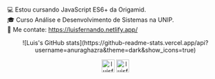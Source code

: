 :computer: Estou cursando JavaScript ES6+ da Origamid.<br>
:mortar_board: Curso Análise e Desenvolvimento de Sistemas na UNIP.<br>
:bell: Me contate: https://luisfernando.netlify.app/

<p align="center">![Luis's GitHub stats](https://github-readme-stats.vercel.app/api?username=anuraghazra&theme=dark&show_icons=true)
</p>

<p align="center">
<a href="https://www.linkedin.com/in/luisfernandodass/" target="blank"><img align="center" src="https://cdn.jsdelivr.net/npm/simple-icons@3.0.1/icons/linkedin.svg" alt="luisfernandodass" color="white" height="30" width="30" /></a>
<a href="https://instagram.com/luisfernandodass" target="blank"><img align="center" src="https://cdn.jsdelivr.net/npm/simple-icons@3.0.1/icons/instagram.svg" alt="luisfernandodass" color="white" height="30" width="30"/></a>
</p>

